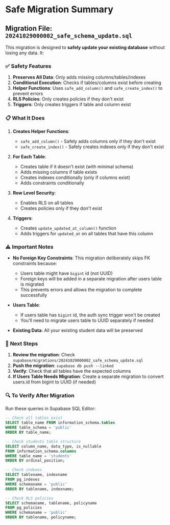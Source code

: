 # Safe Migration Summary

## Migration File: `20241029000002_safe_schema_update.sql`

This migration is designed to **safely update your existing database** without losing any data. It:

### ✅ **Safety Features**

1. **Preserves All Data**: Only adds missing columns/tables/indexes
2. **Conditional Execution**: Checks if tables/columns exist before creating
3. **Helper Functions**: Uses `safe_add_column()` and `safe_create_index()` to prevent errors
4. **RLS Policies**: Only creates policies if they don't exist
5. **Triggers**: Only creates triggers if table and column exist

### 📋 **What It Does**

1. **Creates Helper Functions**:
   - `safe_add_column()` - Safely adds columns only if they don't exist
   - `safe_create_index()` - Safely creates indexes only if they don't exist

2. **For Each Table**:
   - Creates table if it doesn't exist (with minimal schema)
   - Adds missing columns if table exists
   - Creates indexes conditionally (only if columns exist)
   - Adds constraints conditionally

3. **Row Level Security**:
   - Enables RLS on all tables
   - Creates policies only if they don't exist

4. **Triggers**:
   - Creates `update_updated_at_column()` function
   - Adds triggers for `updated_at` on all tables that have this column

### ⚠️ **Important Notes**

- **No Foreign Key Constraints**: This migration deliberately skips FK constraints because:
  - Users table might have `bigint` id (not UUID)
  - Foreign keys will be added in a separate migration after users table is migrated
  - This prevents errors and allows the migration to complete successfully

- **Users Table**: 
  - If users table has `bigint` id, the auth sync trigger won't be created
  - You'll need to migrate users table to UUID separately if needed

- **Existing Data**: All your existing student data will be preserved

### 🚀 **Next Steps**

1. **Review the migration**: Check `supabase/migrations/20241029000002_safe_schema_update.sql`
2. **Push the migration**: `supabase db push --linked`
3. **Verify**: Check that all tables have the expected columns
4. **If Users Table Needs Migration**: Create a separate migration to convert users.id from bigint to UUID (if needed)

### 🔍 **To Verify After Migration**

Run these queries in Supabase SQL Editor:

```sql
-- Check all tables exist
SELECT table_name FROM information_schema.tables 
WHERE table_schema = 'public' 
ORDER BY table_name;

-- Check students table structure
SELECT column_name, data_type, is_nullable 
FROM information_schema.columns 
WHERE table_name = 'students' 
ORDER BY ordinal_position;

-- Check indexes
SELECT tablename, indexname 
FROM pg_indexes 
WHERE schemaname = 'public'
ORDER BY tablename, indexname;

-- Check RLS policies
SELECT schemaname, tablename, policyname 
FROM pg_policies 
WHERE schemaname = 'public'
ORDER BY tablename, policyname;
```

